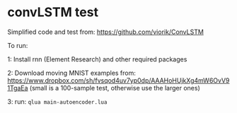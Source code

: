# convLSTM test

Simplified code and test from: https://github.com/viorik/ConvLSTM

To run:

1: Install rnn (Element Research) and other required packages

2: Download moving MNIST examples from: https://www.dropbox.com/sh/fvsqod4uv7yp0dp/AAAHoHUjkXg4mW6OvV91TgaEa (small is a 100-sample test, otherwise use the larger ones)

3: run: ```qlua main-autoencoder.lua```
